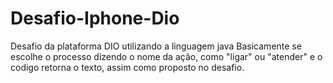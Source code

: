 # Desafio-Iphone-Dio
Desafio da plataforma DIO utilizando a linguagem java
Basicamente se escolhe o processo dizendo o nome da ação, como "ligar" ou "atender" e o codigo retorna o texto, assim como proposto no desafio.
